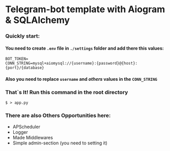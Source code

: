 # Telegram-bot template with Aiogram & SQLAlchemy

### Quickly start:
#### You need to create ```.env``` file in ```./settings``` folder and add there this values:

```
BOT_TOKEN=
CONN_STRING=mysql+aiomysql://{username}:{password}@{host}:{port}/{database}

```

#### Also you need to replace ```username``` and *others* values in the ```CONN_STRING```

### That`s It! Run this command in the root directory 

```console
$ > app.py
```

### There are also Others Opportunities here: 
- APScheduler
- Logger
- Made Middlewares 
- Simple admin-section (you need to setting it)